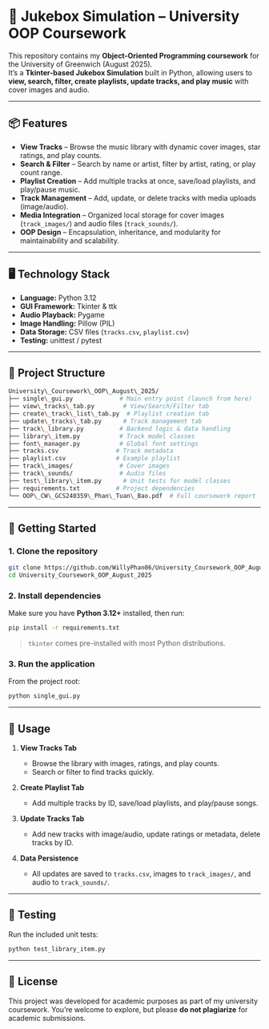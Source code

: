 

# 🎵 Jukebox Simulation – University OOP Coursework

This repository contains my **Object-Oriented Programming coursework** for the University of Greenwich (August 2025).  
It’s a **Tkinter-based Jukebox Simulation** built in Python, allowing users to **view, search, filter, create playlists, update tracks, and play music** with cover images and audio.

---

## 📦 Features

- **View Tracks** – Browse the music library with dynamic cover images, star ratings, and play counts.
- **Search & Filter** – Search by name or artist, filter by artist, rating, or play count range.
- **Playlist Creation** – Add multiple tracks at once, save/load playlists, and play/pause music.
- **Track Management** – Add, update, or delete tracks with media uploads (image/audio).
- **Media Integration** – Organized local storage for cover images (`track_images/`) and audio files (`track_sounds/`).
- **OOP Design** – Encapsulation, inheritance, and modularity for maintainability and scalability.

---

## 🖥️ Technology Stack

- **Language:** Python 3.12  
- **GUI Framework:** Tkinter & ttk  
- **Audio Playback:** Pygame  
- **Image Handling:** Pillow (PIL)  
- **Data Storage:** CSV files (`tracks.csv`, `playlist.csv`)  
- **Testing:** unittest / pytest

---

## 📂 Project Structure

```bash
University\_Coursework\_OOP\_August\_2025/
├── single\_gui.py             # Main entry point (launch from here)
├── view\_tracks\_tab.py        # View/Search/Filter tab
├── create\_track\_list\_tab.py  # Playlist creation tab
├── update\_tracks\_tab.py      # Track management tab
├── track\_library.py          # Backend logic & data handling
├── library\_item.py           # Track model classes
├── font\_manager.py           # Global font settings
├── tracks.csv                # Track metadata
├── playlist.csv              # Example playlist
├── track\_images/             # Cover images
├── track\_sounds/             # Audio files
├── test\_library\_item.py      # Unit tests for model classes
├── requirements.txt          # Project dependencies
└── OOP\_CW\_GCS240359\_Phan\_Tuan\_Bao.pdf  # Full coursework report
````

---

## 🚀 Getting Started

### 1. Clone the repository
```bash
git clone https://github.com/WillyPhan06/University_Coursework_OOP_August_2025.git
cd University_Coursework_OOP_August_2025
````

### 2. Install dependencies

Make sure you have **Python 3.12+** installed, then run:

```bash
pip install -r requirements.txt
```

> `tkinter` comes pre-installed with most Python distributions.

### 3. Run the application

From the project root:

```bash
python single_gui.py
```

---

## 📝 Usage

1. **View Tracks Tab**

   * Browse the library with images, ratings, and play counts.
   * Search or filter to find tracks quickly.
2. **Create Playlist Tab**

   * Add multiple tracks by ID, save/load playlists, and play/pause songs.
3. **Update Tracks Tab**

   * Add new tracks with image/audio, update ratings or metadata, delete tracks by ID.
4. **Data Persistence**

   * All updates are saved to `tracks.csv`, images to `track_images/`, and audio to `track_sounds/`.

---

## 🧪 Testing

Run the included unit tests:

```bash
python test_library_item.py
```


---

## 📄 License

This project was developed for academic purposes as part of my university coursework.
You’re welcome to explore, but please **do not plagiarize** for academic submissions.


